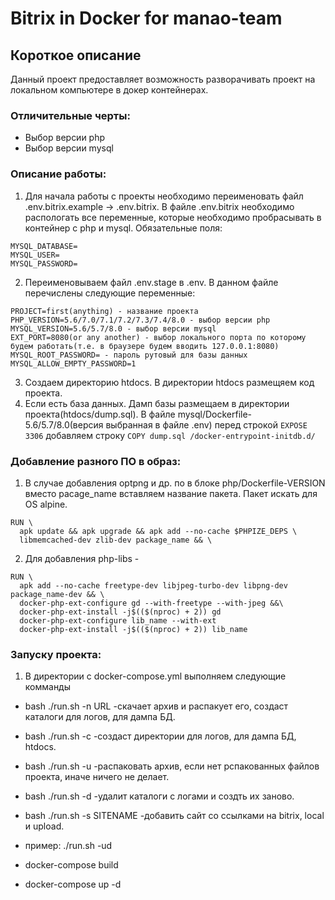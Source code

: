 Bitrix in Docker for manao-team
================================

## Короткое описание
Данный проект предоставляет возможность разворачивать проект на локальном компьютере
в докер контейнерах.

### Отличительные черты:
- Выбор версии php
- Выбор версии mysql

### Описание работы:
1. Для начала работы с проекты необходимо переименовать файл .env.bitrix.example
 -> .env.bitrix. В файле .env.bitrix необходимо распологать все переменные, которые
 необходимо пробрасывать в контейнер с php и mysql. Обязательные поля:
```
MYSQL_DATABASE=
MYSQL_USER=
MYSQL_PASSWORD=
```
2. Переименовываем файл .env.stage в .env. В данном файле перечислены следующие переменные:
```
PROJECT=first(anything) - название проекта
PHP_VERSION=5.6/7.0/7.1/7.2/7.3/7.4/8.0 - выбор версии php
MYSQL_VERSION=5.6/5.7/8.0 - выбор версии mysql
EXT_PORT=8080(or any another) - выбор локального порта по которому будем работать(т.е. в браузере будем вводить 127.0.0.1:8080)
MYSQL_ROOT_PASSWORD= - пароль рутовый для базы данных
MYSQL_ALLOW_EMPTY_PASSWORD=1
```

3. Создаем директорию htdocs. В директории htdocs размещяем код проекта.
4. Если есть база данных. Дамп базы размещаем в директории проекта(htdocs/dump.sql).
В файле mysql/Dockerfile-5.6/5.7/8.0(версия выбранная в файле .env) перед строкой
`EXPOSE 3306` добавляем строку `COPY dump.sql /docker-entrypoint-initdb.d/ `

### Добавление разного ПО в образ:
1. В случае добавления optpng и др. по в блоке php/Dockerfile-VERSION вместо pacage_name вставляем название пакета. Пакет искать для OS alpine.
```
RUN \
  apk update && apk upgrade && apk add --no-cache $PHPIZE_DEPS \
  libmemcached-dev zlib-dev package_name && \
```
2. Для добавления php-libs -
```
RUN \
  apk add --no-cache freetype-dev libjpeg-turbo-dev libpng-dev package_name-dev && \
  docker-php-ext-configure gd --with-freetype --with-jpeg &&\
  docker-php-ext-install -j$(($(nproc) + 2)) gd
  docker-php-ext-configure lib_name --with-ext
  docker-php-ext-install -j$(($(nproc) + 2)) lib_name
```

### Запуску проекта:

1. В директории с docker-compose.yml выполняем следующие комманды

+ bash ./run.sh -n URL -скачает архив и распакует его, создаст каталоги для логов, для дампа БД.
+ bash ./run.sh -c -создаст директории для логов, для дампа БД, htdocs.
+ bash ./run.sh -u -распаковать архив, если нет рспакованных файлов проекта, иначе ничего не делает.
+ bash ./run.sh -d -удалит каталоги с логами и создть их заново.
+ bash ./run.sh -s SITENAME -добавить сайт со ссылками на bitrix, local и upload.
+ пример: ./run.sh -ud

+ docker-compose build
+ docker-compose up -d


